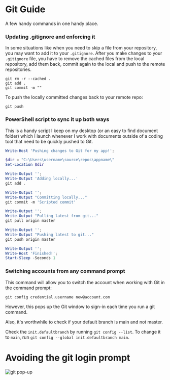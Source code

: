 # Git Guide

A few handy commands in one handy place.

### Updating .gitignore and enforcing it

In some situations like when you need to skip a file from your repository, you may want to add it to your ``.gitignore``.  After you make changes to your ``.gitignore`` file, you have to remove the cached files from the local repository, add them back, commit again to the local and push to the remote repositories.  

```git
git rm -r --cached .
git add .
git commit -m ""
```

To push the locally committed changes back to your remote repo:

```git
git push
```

### PowerShell script to sync it up both ways

This is a handy script I keep on my desktop (or an easy to find document folder) which I launch whenever I work with documents outside of a coding tool that need to be quickly pushed to Git.

```powershell
Write-Host 'Pushing changes to Git for my app!';

$dir = "C:\Users\username\source\repos\appname\"
Set-Location $dir

Write-Output '';
Write-Output 'Adding locally...'
git add .

Write-Output '';
Write-Output "Committing locally..."
git commit -m 'Scripted commit'

Write-Output '';
Write-Output "Pulling latest from git..."
git pull origin master

Write-Output '';
Write-Output "Pushing latest to git..."
git push origin master

Write-Output '';
Write-Host 'Finished!';
Start-Sleep -Seconds 1
```

### Switching accounts from any command prompt

This command will allow you to switch the account when working with Git in the command prompt:

```git
git config credential.username new@account.com
```

However, this pops up the Git window to sign-in each time you run a git command.

Also, it's worthwhile to check if your default branch is main and not master.

Check the ``init.defaultbranch`` by running ``git config --list``.  To change it to ``main``, run ``git config --global init.defaultbranch main``.

# Avoiding the git login prompt

![git pop-up](/statscale.com/assets/git-popup.png)